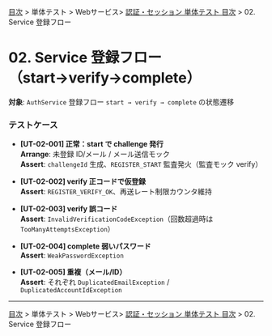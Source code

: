 [目次](../../../目次.md) > 単体テスト > Webサービス> [認証・セッション 単体テスト 目次](目次.md) > 02. Service 登録フロー
# 02. Service 登録フロー（start→verify→complete）

**対象**: `AuthService` 登録フロー `start → verify → complete` の状態遷移

### テストケース
- **[UT-02-001] 正常：start で challenge 発行**  
  **Arrange**: 未登録 ID/メール / メール送信モック  
  **Assert**: `challengeId` 生成、`REGISTER_START` 監査発火（監査モック verify）

- **[UT-02-002] verify 正コードで仮登録**  
  **Assert**: `REGISTER_VERIFY_OK`、再送レート制限カウンタ維持

- **[UT-02-003] verify 誤コード**  
  **Assert**: `InvalidVerificationCodeException`（回数超過時は `TooManyAttemptsException`）

- **[UT-02-004] complete 弱いパスワード**  
  **Assert**: `WeakPasswordException`

- **[UT-02-005] 重複（メール/ID）**  
  **Assert**: それぞれ `DuplicatedEmailException` / `DuplicatedAccountIdException`

---
[目次](../../../目次.md) > 単体テスト > Webサービス> [認証・セッション 単体テスト 目次](目次.md) > 02. Service 登録フロー

